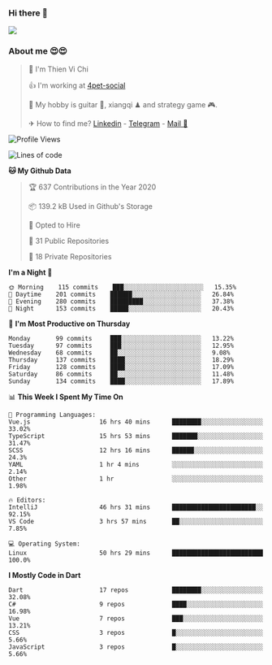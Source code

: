 ### Hi there 👋
![](https://media1.tenor.com/images/9aa4aee77151757a310fcdb4b8fd2a0a/tenor.gif?itemid=12671405)

### About me 😍😍

> 🙎 I'm Thien Vi Chi
> 
> 👍 I'm working at [4pet-social](https://github.com/4pet-social)
>
> 🥞 My hobby is guitar 🎸, xiangqi ♟ and strategy game 🎮.
> 
> ✈ How to find me? [Linkedin](https://www.linkedin.com/in/tvc12/) - [Telegram](https://t.me/yeutham212) - [Mail 📧](mailto:meomeocf98@gmail.com)
> 

<!--START_SECTION:waka-->
![Profile Views](http://img.shields.io/badge/Profile%20Views-34-blue)

![Lines of code](https://img.shields.io/badge/From%20Hello%20World%20I%27ve%20Written-4.0%20million%20lines%20of%20code-blue)

**🐱 My Github Data** 

> 🏆 637 Contributions in the Year 2020
 > 
> 📦 139.2 kB Used in Github's Storage 
 > 
> 💼 Opted to Hire
 > 
> 📜 31 Public Repositories
 > 
> 🔑 18 Private Repositories 

**I'm a Night 🦉** 

```text
🌞 Morning    115 commits    ███░░░░░░░░░░░░░░░░░░░░░░   15.35% 
🌆 Daytime    201 commits    ██████░░░░░░░░░░░░░░░░░░░   26.84% 
🌃 Evening    280 commits    █████████░░░░░░░░░░░░░░░░   37.38% 
🌙 Night      153 commits    █████░░░░░░░░░░░░░░░░░░░░   20.43%

```
📅 **I'm Most Productive on Thursday** 

```text
Monday       99 commits     ███░░░░░░░░░░░░░░░░░░░░░░   13.22% 
Tuesday      97 commits     ███░░░░░░░░░░░░░░░░░░░░░░   12.95% 
Wednesday    68 commits     ██░░░░░░░░░░░░░░░░░░░░░░░   9.08% 
Thursday     137 commits    ████░░░░░░░░░░░░░░░░░░░░░   18.29% 
Friday       128 commits    ████░░░░░░░░░░░░░░░░░░░░░   17.09% 
Saturday     86 commits     ██░░░░░░░░░░░░░░░░░░░░░░░   11.48% 
Sunday       134 commits    ████░░░░░░░░░░░░░░░░░░░░░   17.89%

```


📊 **This Week I Spent My Time On** 

```text
💬 Programming Languages: 
Vue.js                   16 hrs 40 mins      ████████░░░░░░░░░░░░░░░░░   33.02% 
TypeScript               15 hrs 53 mins      ███████░░░░░░░░░░░░░░░░░░   31.47% 
SCSS                     12 hrs 16 mins      ██████░░░░░░░░░░░░░░░░░░░   24.3% 
YAML                     1 hr 4 mins         ░░░░░░░░░░░░░░░░░░░░░░░░░   2.14% 
Other                    1 hr                ░░░░░░░░░░░░░░░░░░░░░░░░░   1.98%

🔥 Editors: 
IntelliJ                 46 hrs 31 mins      ███████████████████████░░   92.15% 
VS Code                  3 hrs 57 mins       ██░░░░░░░░░░░░░░░░░░░░░░░   7.85%

💻 Operating System: 
Linux                    50 hrs 29 mins      █████████████████████████   100.0%

```

**I Mostly Code in Dart** 

```text
Dart                     17 repos            ████████░░░░░░░░░░░░░░░░░   32.08% 
C#                       9 repos             ████░░░░░░░░░░░░░░░░░░░░░   16.98% 
Vue                      7 repos             ███░░░░░░░░░░░░░░░░░░░░░░   13.21% 
CSS                      3 repos             █░░░░░░░░░░░░░░░░░░░░░░░░   5.66% 
JavaScript               3 repos             █░░░░░░░░░░░░░░░░░░░░░░░░   5.66%

```



<!--END_SECTION:waka-->